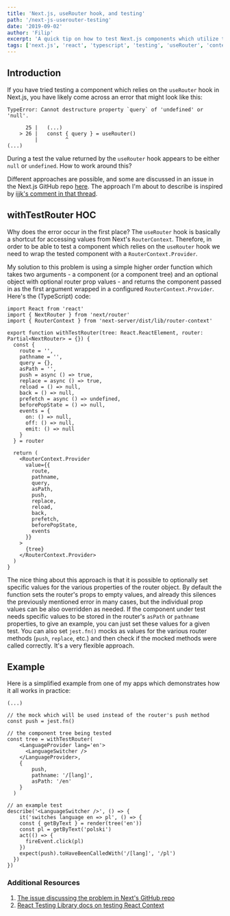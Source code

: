 ```yaml
---
title: 'Next.js, useRouter hook, and testing'
path: '/next-js-userouter-testing'
date: '2019-09-02'
author: 'Filip'
excerpt: 'A quick tip on how to test Next.js components which utilize the useRouter hook.'
tags: ['next.js', 'react', 'typescript', 'testing', 'useRouter', 'context']
---
```


## Introduction

If you have tried testing a component which relies on the `useRouter` hook in Next.js, you have likely come across an error that might look like this:

```
TypeError: Cannot destructure property `query` of 'undefined' or 'null'.

      25 |   (...)
    > 26 |   const { query } = useRouter()
         |         ^
(...)
```

During a test the value returned by the `useRouter` hook appears to be either `null` or `undefined`. How to work around this?

Different approaches are possible, and some are discussed in an issue in the Next.js GitHub repo [here](https://github.com/zeit/next.js/issues/7479). The approach I'm about to describe is inspired by [ijjk's comment in that thread](https://github.com/zeit/next.js/issues/7479#issuecomment-498031927).

## withTestRouter HOC

Why does the error occur in the first place? The `useRouter` hook is basically a shortcut for accessing values from Next's `RouterContext`. Therefore, in order to be able to test a component which relies on the `useRouter` hook we need to wrap the tested component with a `RouterContext.Provider`.

My solution to this problem is using a simple higher order function which takes two arguments - a component (or a component tree) and an optional object with optional router prop values - and returns the component passed in as the first argument wrapped in a configured `RouterContext.Provider`. Here's the (TypeScript) code:

```tsx
import React from 'react'
import { NextRouter } from 'next/router'
import { RouterContext } from 'next-server/dist/lib/router-context'

export function withTestRouter(tree: React.ReactElement, router: Partial<NextRouter> = {}) {
  const {
    route = '',
    pathname = '',
    query = {},
    asPath = '',
    push = async () => true,
    replace = async () => true,
    reload = () => null,
    back = () => null,
    prefetch = async () => undefined,
    beforePopState = () => null,
    events = {
      on: () => null,
      off: () => null,
      emit: () => null
    }
  } = router

  return (
    <RouterContext.Provider
      value={{
        route,
        pathname,
        query,
        asPath,
        push,
        replace,
        reload,
        back,
        prefetch,
        beforePopState,
        events
      }}
    >
      {tree}
    </RouterContext.Provider>
  )
}
```

The nice thing about this approach is that it is possible to optionally set specific values for the various properties of the router object. By default the function sets the router's props to empty values, and already this silences the previously mentioned error in many cases, but the individual prop values can be also overridden as needed. If the component under test needs specific values to be stored in the router's `asPath` or `pathname` properties, to give an example, you can just set these values for a given test. You can also set `jest.fn()` mocks as values for the various router methods (`push`, `replace`, etc.) and then check if the mocked methods were called correctly. It's a very flexible approach.

## Example

Here is a simplified example from one of my apps which demonstrates how it all works in practice:

```tsx
(...)

// the mock which will be used instead of the router's push method
const push = jest.fn()

// the component tree being tested
const tree = withTestRouter(
    <LanguageProvider lang='en'>
      <LanguageSwitcher />
    </LanguageProvider>,
    {
  		push,
  		pathname: '/[lang]',
  		asPath: '/en'
  	}
  )

// an example test
describe('<LanguageSwitcher />', () => {
	it('switches language en => pl', () => {
    const { getByText } = render(tree('en'))
    const pl = getByText('polski')
    act(() => {
      fireEvent.click(pl)
    })
    expect(push).toHaveBeenCalledWith('/[lang]', '/pl')
  })
})
```

### Additional Resources

1. [The issue discussing the problem in Next's GitHub repo](https://github.com/zeit/next.js/issues/7479)
2. [React Testing Library docs on testing React Context](https://testing-library.com/docs/example-react-context)
